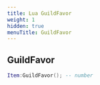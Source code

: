 ```yaml
---
title: Lua GuildFavor
weight: 1
hidden: true
menuTitle: GuildFavor
---
```

## GuildFavor
```lua
Item:GuildFavor(); -- number
```